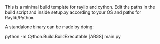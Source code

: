 This is a minimal build template for raylib and cython.
Edit the paths in the build script and inside setup.py 
according to your OS and paths for Raylib/Python.


A standalone binary can be made by doing:

python -m Cython.Build.BuildExecutable [ARGS] main.py
